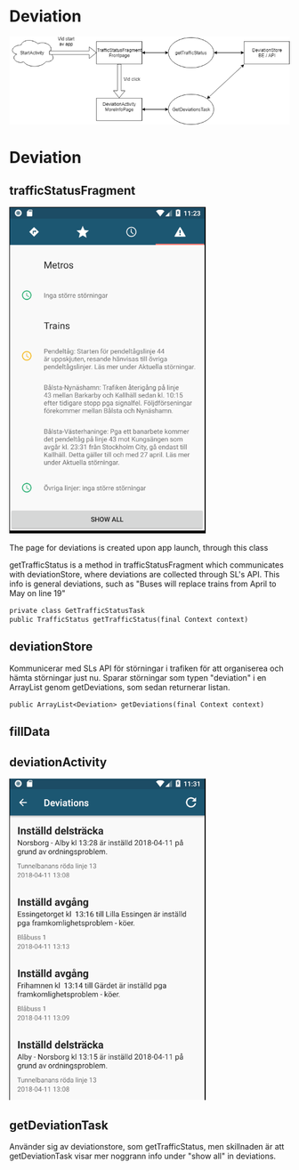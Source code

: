 # Deviation 

![alt text](./DeviationDocumentation.png)

# Deviation

## trafficStatusFragment
![alt text](./TrafficStatusFragment.PNG)

The page for deviations is created upon app launch, through this class

getTrafficStatus is a method in trafficStatusFragment which communicates with deviationStore, where deviations are collected through SL's API. This info is general deviations, such as "Buses will replace trains from April to May on line 19"

```
private class GetTrafficStatusTask
public TrafficStatus getTrafficStatus(final Context context) 
```
## deviationStore
Kommunicerar med SLs API för störningar i trafiken för att organiserea och hämta störningar just nu. Sparar störningar som typen "deviation" i en ArrayList genom getDeviations, som sedan returnerar listan.

``` 
public ArrayList<Deviation> getDeviations(final Context context)
```


## fillData

## deviationActivity
![alt text](./DeviationActivity.PNG)
  ## getDeviationTask
  Använder sig av deviationstore, som getTrafficStatus, men skillnaden är att getDeviationTask visar mer noggrann info under "show all" in deviations.
  

